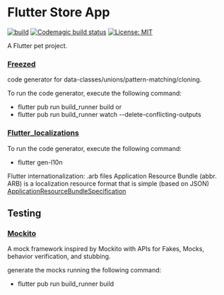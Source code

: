 # Flutter Store App

[![build][main_workflow_badge]][main_workflow_link]
[![Codemagic build status][codemagic_badge]][codemagic_link]
[![License: MIT][license_badge]][license_link]

A Flutter pet project.
### [Freezed](https://pub.dev/packages/freezed)
code generator for data-classes/unions/pattern-matching/cloning.

To run the code generator, execute the following command:
- flutter pub run build_runner build
or
- flutter pub run build_runner watch --delete-conflicting-outputs

### [Flutter_localizations](https://docs.flutter.dev/development/accessibility-and-localization/internationalization#adding-your-own-localized-messages)
To run the code generator, execute the following command:
 - flutter gen-l10n
 
Flutter internationalization: .arb files
Application Resource Bundle (abbr. ARB)  is a localization resource format that is simple (based on JSON) [ApplicationResourceBundleSpecification](https://github.com/google/app-resource-bundle/wiki/ApplicationResourceBundleSpecification#namespace-reference-with-or-without-variation-part)

## Testing
### [Mockito](https://pub.dev/packages/mockito)
A mock framework inspired by Mockito with APIs for Fakes, Mocks, behavior verification, and stubbing.

generate the mocks running the following command:
- flutter pub run build_runner build

[main_workflow_badge]: https://github.com/alexxbo/store_app/actions/workflows/main_workflow.yml/badge.svg?branch=main
[main_workflow_link]: https://github.com/alexxbo/store_app/actions/workflows/main_workflow.yml
[codemagic_badge]: https://api.codemagic.io/apps/62c421f31d850157f705c0b0/62c421f31d850157f705c0af/status_badge.svg
[codemagic_link]: https://codemagic.io/apps/62c421f31d850157f705c0b0/62c421f31d850157f705c0af/latest_build
[license_badge]: https://img.shields.io/badge/License-MIT-yellow.svg
[license_link]: https://opensource.org/licenses/MIT